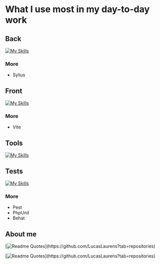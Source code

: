 # What I use most in my day-to-day work

## Back

[![My Skills](https://skillicons.dev/icons?i=php,laravel,symfony,docker,git,mysql,sqlite,go,rust,redis)](https://skillicons.dev)

### More

- Sylius

## Front

[![My Skills](https://skillicons.dev/icons?i=js,ts,vue,nextjs,pinia,tailwind,sass)](https://skillicons.dev)

### More 

- Vite

## Tools

[![My Skills](https://skillicons.dev/icons?i=bash,github,githubactions,gitlab,postman,sentry)](https://skillicons.dev)

## Tests

[![My Skills](https://skillicons.dev/icons?i=cypress)](https://skillicons.dev)

### More

- Pest
- PhpUnit
- Behat

## About me

[![Readme Quotes](https://quotes-github-readme.vercel.app/api?type=horizontal&theme=dracula&quote=I%20am%20Lucas%20and%20I%20love%20to%20work%20on%20any%20development%20project.%20I%20like%20to%20discover%20new%20technologies%20and%20frameworks.%20I%20also%20like%20to%20think%20about%20different%20issues%20and%20solve%20them.)](https://github.com/LucasLaurens?tab=repositories)

[![Readme Quotes](https://quotes-github-readme.vercel.app/api?type=horizontal&theme=dracula&quote=What's%20more,%20I%20really%20like%20to%20think%20about%20how%20to%20structure%20things,%20like%20thinking%20about%20the%20database%20infrastructure%20or%20how%20to%20write%20my%20code%20cleanly%20using%20`SOLID`%20principles%20or%20`design%20patterns`.)](https://github.com/LucasLaurens?tab=repositories)
